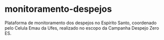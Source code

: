 # monitoramento-despejos

Plataforma de monitoramento dos despejos no Espírito Santo, coordenado pelo Celula Emau da Ufes, realizado no escopo da Campanha Despejo Zero ES.
